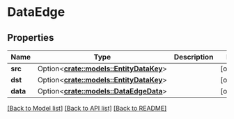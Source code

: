 # DataEdge

## Properties

Name | Type | Description | Notes
------------ | ------------- | ------------- | -------------
**src** | Option<[**crate::models::EntityDataKey**](EntityDataKey.md)> |  | [optional]
**dst** | Option<[**crate::models::EntityDataKey**](EntityDataKey.md)> |  | [optional]
**data** | Option<[**crate::models::DataEdgeData**](DataEdge_data.md)> |  | [optional]

[[Back to Model list]](../README.md#documentation-for-models) [[Back to API list]](../README.md#documentation-for-api-endpoints) [[Back to README]](../README.md)



